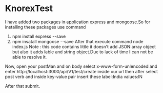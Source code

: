 # KnorexTest
 I have added two packages in application express and mongoose.So for installing these packages use command
 1. npm install express --save
 2. npm insatall mongoose --save
 After that execute command node index.js
 Note : this code contains little it doesn't add JSON array object but also it adds lable and string object.Due to lack of time 
 I can not be able to resolve it.

 Now, open your postMan and on body select x-www-form-unlencoded and enter http://localhost:3000/api/V1/test/create inside our  url then after select post verb and inside 
 key-value pair insert these 
 label:India
 values:IN
 
 After that submit.
 
